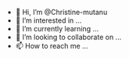 - 👋 Hi, I’m @Christine-mutanu
- 👀 I’m interested in ...
- 🌱 I’m currently learning ...
- 💞️ I’m looking to collaborate on ...
- 📫 How to reach me ...

<!---
Christine-mutanu/Christine-mutanu is a ✨ special ✨ repository because its `README.md` (this file) appears on your GitHub profile.
You can click the Preview link to take a look at your changes.
--->
